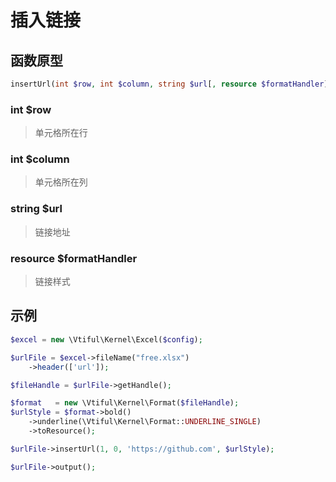 # 插入链接

## **函数原型**

```php
insertUrl(int $row, int $column, string $url[, resource $formatHandler])
```

### **int $row**

> 单元格所在行

### **int $column**

> 单元格所在列

### **string $url**

> 链接地址

### **resource $formatHandler**

> 链接样式

## 示例

```php
$excel = new \Vtiful\Kernel\Excel($config);

$urlFile = $excel->fileName("free.xlsx")
    ->header(['url']);

$fileHandle = $urlFile->getHandle();

$format   = new \Vtiful\Kernel\Format($fileHandle);
$urlStyle = $format->bold()
    ->underline(\Vtiful\Kernel\Format::UNDERLINE_SINGLE)
    ->toResource();

$urlFile->insertUrl(1, 0, 'https://github.com', $urlStyle);

$urlFile->output();
```

